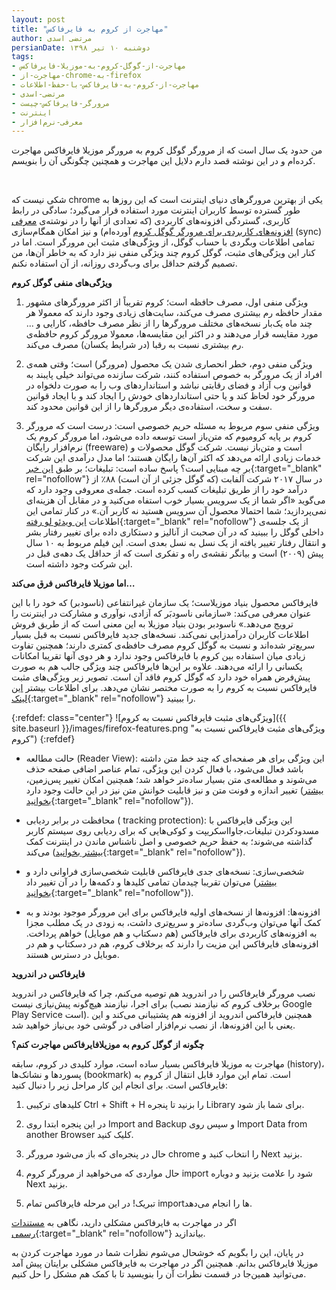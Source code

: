 ```yaml
---
layout: post
title: "مهاجرت از کروم به فایرفاکس"
author: مرتضی اسدی
persianDate: دوشنبه ۱۰ تیر ۱۳۹۸
tags:
- مهاجرت-از-گوگل-کروم-به-موزیلا-فایرفاکس
- مهاجرت-از-chrome-به-firefox
- مهاجرت-از-کروم-به-فایرفاکس-با-حفظ-اطلاعات
- مرتضی-اسدی
- مرورگر-فایرفاکس-چیست
- اینترنت
- معرفی-نرم‌افزار
---
```

من حدود یک سال است که از مرورگر گوگل کروم به مرورگر موزیلا فایرفاکس مهاجرت کرده‌ام و در این نوشته قصد دارم دلایل این مهاجرت و همچنین چگونگی آن را بنویسم.

‌

شکی نیست که chrome یکی از بهترین مرورگرهای دنیای اینترنت است که این روزها به طور گسترده توسط کاربران اینترنت مورد استفاده قرار می‌گیرد؛ سادگی در رابط کاربری، گستردگی افزونه‌های کاربردی (که تعدادی از آنها را در  نوشته‌ی [معرفی افزونه‌‌های کاربردی برای مرورگر گوگل کروم](http://asadiweb.ir/%D9%85%D8%B9%D8%B1%D9%81%DB%8C-%D8%A7%D9%81%D8%B2%D9%88%D9%86%D9%87-%D9%87%D8%A7%DB%8C-%DA%A9%D8%A7%D8%B1%D8%A8%D8%B1%D8%AF%DB%8C-%D8%A8%D8%B1%D8%A7%DB%8C-%D9%85%D8%B1%D9%88%D8%B1/) آورده‌ام) و نیز امکان همگام‌سازی (sync) تمامی اطلاعات وبگردی با حساب گوگل، از ویژگی‌های مثبت این مرورگر است. اما در کنار این ویژگی‌های مثبت، گوگل کروم چند ویژگی منفی نیز دارد که به خاطر آن‌ها، من تصمیم گرفتم حداقل برای وب‌گردی روزانه، از آن استفاده نکنم.

**ویژگی‌های منفی گوگل کروم**

1. ویژگی منفی اول، مصرف حافظه است؛ کروم تقریباً از اکثر مرورگرهای مشهور مقدار حافظه رم بیشتری مصرف می‌کند، سایت‌های زیادی وجود دارند که معمولا هر چند ماه یک‌بار نسخه‌های مختلف مرورگرها را از نظر مصرف حافظه،‌ کارایی و ... مورد مقایسه قرار می‌دهند و در اکثر این مقایسه‌ها،‌ معمولا مرورگر کروم حافظه‌ی رم بیشتری نسبت به رقبا (در شرایط یکسان) مصرف می‌کند. 

2. ویژگی منفی دوم، خطر انحصاری شدن یک محصول (مرورگر) است؛ وقتی همه‌ی افراد از یک مرورگر به خصوص استفاده کنند،‌ شرکت سازنده می‌تواند خیلی پایبند به قوانین وب آزاد و فضای رقابتی نباشد و استانداردهای وب را به صورت دلخواه در مرورگر خود لحاظ کند و یا حتی استانداردهای خودش را ایجاد کند و با ایجاد قوانین سفت و سخت، استفاده‌ی دیگر مرورگرها را از این قوانین محدود کند. 
 
3. ویژگی منفی سوم مربوط به مسئله حریم خصوصی است: درست است که مرورگر کروم بر پایه کرومیوم که متن‌باز است توسعه داده می‌شود، اما مرورگر کروم یک نرم‌افزار رایگان (freeware) است و متن‌باز نیست. شرکت گوگل محصولات و خدمات زیادی ارائه می‌دهد که اکثر آن‌ها رایگان هستند؛ اما مدل درآمدی این شرکت بر چه مبنایی است؟ پاسخ ساده است: تبلیغات؛ بر طبق [این خبر](https://www.visualcapitalist.com/chart-5-tech-giants-make-billions/){:target="_blank" rel="nofollow"} در سال ۲۰۱۷ شرکت آلفابت (که گوگل جزئی از آن است) ۸۸٪ از درآمد خود را از طریق تبلیغات کسب کرده است. جمله‌ی معروفی وجود دارد که می‌گوید «اگر شما از یک سرویس بسیار خوب استفاه می‌کنید و در مقابل آن هزینه‌ای نمی‌پردازید؛‌ شما احتمالا محصول آن سرویس هستید نه کاربر آن.» در کنار تمامی این اطلاعات [این ویدئو لو رفته](https://www.youtube.com/watch?v=EoBAIQjWoUQ){:target="_blank" rel="nofollow"} از یک جلسه‌ی داخلی گوگل را ببینید که در آن صحبت از آنالیز و دستکاری داده برای تغییر رفتار بشر و انتقال رفتار تغییر یافته از یک نسل به نسل بعدی است. این فیلم مربوط به ۱۰ سال پیش (۲۰۰۹) است و بیانگر نقشه‌ی راه و تفکری است که از حداقل یک دهه‌ی قبل در این شرکت وجود داشته است.


**اما موزیلا فایرفاکس فرق می‌کند…**

فایرفاکس محصول بنیاد موزیلاست؛ یک سازمان غیرانتفاعی (ناسودبر) که خود را با این عنوان معرفی می‌کند: «سازمانی ناسودبَر که آزادی، نوآوری و مشارکت در اینترنت را ترویج می‌دهد.» ناسودبر بودن بنیاد موزیلا به این معنی است که از طریق فروش اطلاعات کاربران درآمدزایی نمی‌کند. نسخه‌های جدید فایرفاکس نسبت به قبل بسیار سریع‌تر شده‌اند و نسبت به گوگل کروم مصرف حافظه‌ی کمتری دارند؛ همچنین تفاوت زیادی میان استفاده بین کروم با فایرفاکس وجود ندارد و هر دوی آنها تقریبا امکانات یکسانی را ارائه می‌دهند. علاوه بر این‌ها فایرفاکس چند ویژگی جالب هم به صورت پیش‌فرض همراه خود دارد که گوگل کروم فاقد آن است. تصویر زیر ویژگی‌های مثبت فایرفاکس نسبت به کروم را به صورت مختصر نشان می‌دهد. برای اطلاعات بیشتر [این لینک](https://www.mozilla.org/fa/firefox/features/){:target="_blank" rel="nofollow"} را ببینید.

{:refdef: class="center"}
![ویژگی‌های مثبت فایرفاکس نسبت به کروم]({{ site.baseurl }}/images/firefox-features.png "ویژگی‌های مثبت فایرفاکس نسبت به کروم")
{:refdef}

- حالت مطالعه (Reader View): این ویژگی برای هر صفحه‌ای که چند خط متن داشته باشد فعال می‌شود، با فعال کردن این ویژگی،‌ تمام عناصر اضافی صفحه حذف می‌شوند و مطالعه‌ی متن بسیار ساده‌تر خواهد شد؛ همچنین امکان تغییر پس‌زمین، تغییر اندازه و فونت متن و نیز قابلیت خوانش متن نیز در این حالت وجود دارد ([بیشتر بخوانید](https://blog.mozilla.org/firefox/reader-view/){:target="_blank" rel="nofollow"}).

- محافظت در برابر ردیابی ( tracking protection): این ویژگی فایرفاکس با مسدودکردن تبلیغات،‌جاوااسکریپت و کوکی‌هایی که برای ردیابی روی سیستم کاربر گذاشته می‌شوند؛ به حفظ حریم خصوصی و اصل ناشناس ماندن در اینترنت کمک می‌کند ([بیشتر بخوانید](https://blog.mozilla.org/blog/2019/06/04/firefox-now-available-with-enhanced-tracking-protection-by-default){:target="_blank" rel="nofollow"}).


- شخصی‌سازی: نسخه‌های جدی فایرفاکس قابلیت شخصی‌سازی فراوانی دارد و می‌توان تقریبا چیدمان تمامی کلید‌ها و دکمه‌ها را در آن تغییر داد ([بیشتر بخوانید](https://support.mozilla.org/en-US/kb/customize-firefox-controls-buttons-and-toolbars){:target="_blank" rel="nofollow"}).


- افزونه‌ها: افزونه‌ها از نسخه‌های اولیه فایرفاکس برای این مرورگر موجود بودند و به کمک آنها می‌توان وب‌گردی ساده‌تر و سریع‌تری داشت، به زودی در یک مطلب مجزا به افزونه‌های کاربردی برای فایرفاکس (هم دسکتاپ و هم موبایل) خواهم پرداخت. افزونه‌های فایرفاکس این مزیت را دارند که برخلاف کروم،‌ هم در دسکتاپ و هم در موبایل در دسترس هستند.


**فایرفاکس در اندروید**

نصب مرورگر فایرفاکس را در اندروید هم توصیه می‌کنم،‌ چرا که فایرفاکس در اندروید برای اجرا، نیازمند هیچ‌گونه پیش‌نیازی نیست (برخلاف کروم که نیازمند نصب Google Play Service است). همچنین فایرفاکس اندروید از افزونه هم پشتیبانی می‌کند و این یعنی با این افزونه‌ها، از نصب نرم‌افزار اضافی در گوشی خود بی‌نیاز خواهید شد. 

**چگونه از گوگل کروم به موزیلافایرفاکس مهاجرت کنم؟**

مهاجرت به موزیلا فایرفاکس بسیار ساده است،‌ موارد کلیدی در کروم، سابقه (history)، پسوردها و نشانک‌ها (bookmark) است. تمام این موارد قابل انتقال از کروم به فایرفاکس است. برای انجام این کار مراحل زیر را دنبال کنید:

1. کلیدهای ترکیبی Ctrl + Shift + H را بزنید تا پنجره Library برای شما باز شود.

2. در این پنجره ابتدا روی Import and Backup و سپس روی  Import Data from another Browser کلیک کنید.

3. حال در پنجره‌ای که باز می‌شود مرورگر chrome را انتخاب کنید و Next بزنید.

4. حال مواردی که می‌خواهید از مرورگر کروم import شود را علامت بزنید و دوباره Next بزنید.

5. تبریک! در این مرحله فایرفاکس تمام importها را انجام می‌دهد.

اگر در مهاجرت به فایرفاکس مشکلی دارید،‌ نگاهی به [مستندات رسمی](https://support.mozilla.org/en-US/kb/switching-chrome-firefox){:target="_blank" rel="nofollow"} بیاندازید.


در پایان، این را بگویم که خوشحال می‌شوم نظرات شما در مورد مهاجرت کردن به موزیلا فایرفاکس بدانم. همچنین اگر در مهاجرت به فایرفاکس مشکلی برایتان پیش آمد می‌توانید همین‌جا در قسمت نظرات آن را بنویسید تا با کمک هم مشکل را حل کنیم.
